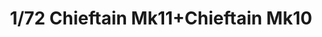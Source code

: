 ---
layout: product
title: "1/72 Chieftain Mk11+Chieftain Mk10"
price: "4200" 
desc: "Maketa"
img_path: "/assets/img/TAKO5006.webp"
brand: "N/A"
available: true
special_offer: false
new: true
soon: false
cat: "010000"
subcat: "010200"
subsubcat: "0N/A"
sifra: "TAKO5006"
popular: false
---